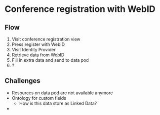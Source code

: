 # Conference registration with WebID

## Flow

1. Visit conference registration view
2. Press register with WebID
3. Visit Identity Provider
4. Retrieve data from WebID
5. Fill in extra data and send to data pod
6. ?

## Challenges

- Resources on data pod are not available anymore
- Ontology for custom fields
  - How is this data store as Linked Data?
-
